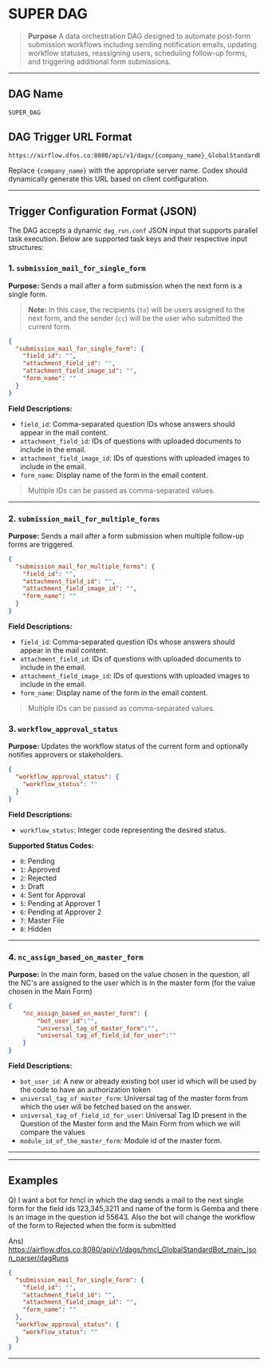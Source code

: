  # SUPER DAG

> **Purpose** &#x20;
> A data orchestration DAG designed to automate post-form submission workflows including sending notification emails, updating workflow statuses, reassigning users, scheduling follow-up forms, and triggering additional form submissions.

---

## DAG Name

`SUPER_DAG`

## DAG Trigger URL Format

```
https://airflow.dfos.co:8080/api/v1/dags/{company_name}_GlobalStandardBot_main_json_parser/dagRuns
```

Replace `{company_name}` with the appropriate server name. Codex should dynamically generate this URL based on client configuration.

---

## Trigger Configuration Format (JSON)

The DAG accepts a dynamic `dag_run.conf` JSON input that supports parallel task execution. Below are supported task keys and their respective input structures:

### 1. `submission_mail_for_single_form`

**Purpose:** Sends a mail after a form submission when the next form is a single form.

> **Note:** In this case, the recipients (`to`) will be users assigned to the next form, and the sender (`cc`) will be the user who submitted the current form.

```json
{
  "submission_mail_for_single_form": {
    "field_id": "",
    "attachment_field_id": "",
    "attachment_field_image_id": "",
    "form_name": ""
  }
}
```

**Field Descriptions:**

* `field_id`: Comma-separated question IDs whose answers should appear in the mail content.
* `attachment_field_id`: IDs of questions with uploaded documents to include in the email.
* `attachment_field_image_id`: IDs of questions with uploaded images to include in the email.
* `form_name`: Display name of the form in the email content.

> Multiple IDs can be passed as comma-separated values.

---

### 2. `submission_mail_for_multiple_forms`

**Purpose:** Sends a mail after a form submission when multiple follow-up forms are triggered.

```json
{
  "submission_mail_for_multiple_forms": {
    "field_id": "",
    "attachment_field_id": "",
    "attachment_field_image_id": "",
    "form_name": ""
  }
}
```

**Field Descriptions:**

* `field_id`: Comma-separated question IDs whose answers should appear in the mail content.
* `attachment_field_id`: IDs of questions with uploaded documents to include in the email.
* `attachment_field_image_id`: IDs of questions with uploaded images to include in the email.
* `form_name`: Display name of the form in the email content.

> Multiple IDs can be passed as comma-separated values.

### 3. `workflow_approval_status`

**Purpose:** Updates the workflow status of the current form and optionally notifies approvers or stakeholders.

```json
{
  "workflow_approval_status": {
    "workflow_status": ""
  }
}
```

**Field Descriptions:**

* `workflow_status`: Integer code representing the desired status.

**Supported Status Codes:**

* `0`: Pending
* `1`: Approved
* `2`: Rejected
* `3`: Draft
* `4`: Sent for Approval
* `5`: Pending at Approver 1
* `6`: Pending at Approver 2
* `7`: Master File
* `8`: Hidden

---

### 4. `nc_assign_based_on_master_form`

**Purpose:** In the main form, based on the value chosen in the question, all the NC's are assigned to the user which is in the master form (for the value chosen in the Main Form)

```json
{
    "nc_assign_based_on_master_form": {
	    "bot_user_id":"",
	    "universal_tag_of_master_form":"",
	    "universal_tag_of_field_id_for_user":""
    }
}
```
**Field Descriptions:**

* `bot_user_id`: A new or already existing bot user id which will be used by the code to have an authorization token
* `universal_tag_of_master_form`: Universal tag of the master form from which the user will be fetched based on the answer.
* `universal_tag_of_field_id_for_user`: Universal Tag ID present in the Question of the Master form and the Main Form from which we will compare the values
* `module_id_of_the_master_form`: Module id of the master form.

> 
---

---

## Examples

Q) I want a bot for hmcl in which the dag sends a mail to the next single form
for the field ids 123,345,3211 and name of the form is Gemba and there is an image in the question id 55643. Also the bot will change the workflow of the form to Rejected when the form is submitted

Ans) https://airflow.dfos.co:8080/api/v1/dags/hmcl_GlobalStandardBot_main_json_parser/dagRuns

```JSON
{
  "submission_mail_for_single_form": {
    "field_id": "",
    "attachment_field_id": "",
    "attachment_field_image_id": "",
    "form_name": ""
  },
  "workflow_approval_status": {
    "workflow_status": ""
  }
}
```
---
